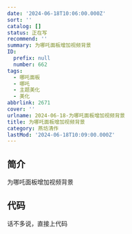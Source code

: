 ```yaml
---
date: '2024-06-18T10:06:00.000Z'
sort: ''
catalog: []
status: 正在写
recommend: ''
summary: 为哪吒面板增加视频背景
ID:
  prefix: null
  number: 662
tags:
  - 哪吒面板
  - 哪吒
  - 主题美化
  - 美化
abbrlink: 2671
cover: ''
urlname: 2024-06-18-为哪吒面板增加视频背景
title: 为哪吒面板增加视频背景
category: 燕坊清作
lastMod: '2024-06-18T10:09:00.000Z'
---
```


## 简介


为哪吒面板增加视频背景


## 代码


话不多说，直接上代码

